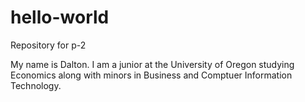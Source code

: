 # hello-world
Repository for p-2

My name is Dalton. I am a junior at the University of Oregon studying Economics along with minors in Business and Comptuer Information Technology.
